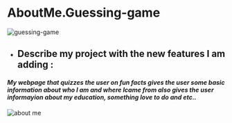 # **AboutMe.Guessing-game**
![guessing-game](https://encrypted-tbn0.gstatic.com/images?q=tbn:ANd9GcTj274qgpAPsSn5LSOhGgeSccq-MMWOYcvrVA&usqp=CAU) 

 + ## Describe my  project with the new features I am adding :

#### *My webpage that quizzes the user on fun facts gives the user some basic information about who I am and where Icame from also gives the user informayion about my education, something love to do and etc..*



![about me](https://st2.depositphotos.com/1032577/5312/i/950/depositphotos_53128333-stock-photo-about-me-sign.jpg)






